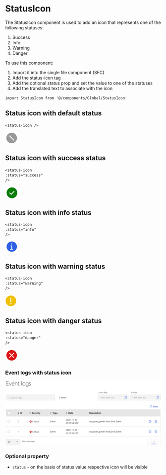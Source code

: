 # StatusIcon

The StatusIcon component is used to add an icon that represents one of the following statuses:

1. Success
2. Info
3. Warning
4. Danger

To use this component:
1. Import it into the single file component (SFC)
2. Add the status-icon tag
3. Add the optional status prop and set the value to one of the statuses
4. Add the translated text to associate with the icon

```vue
import StatusIcon from '@/components/Global/StatusIcon'
```

## Status icon with default status

```vue
<status-icon />
```

![StatusIcon default icon example](./secondary.png)

## Status icon with success status

```vue
<status-icon
:status="success"
/>
```

![StatusIcon success icon example](./success.png)

## Status icon with info status

```vue
<status-icon
:status="info"
/>
```

![StatusIcon info icon example](./info.png)

## Status icon with warning status

```vue
<status-icon
:status="warning"
/>
```

![StatusIcon warning icon example](./warning.png)

## Status icon with danger status

```vue
<status-icon
:status="danger"
/>
```

![StatusIcon danger icon example](./danger.png)

### Event logs with status icon

![EventLogs with status icon example](./eventLogsWithSatusIcon.png)

### Optional property

- `status` - on the basis of status value respective icon will be visible
